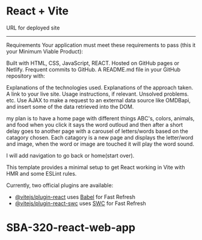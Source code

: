 # React + Vite

URL for deployed site

---

Requirements
Your application must meet these requirements to pass (this it your Minimum Viable Product):

Built with HTML, CSS, JavaScript, REACT.
Hosted on GitHub pages or Netlify.
Frequent commits to GitHub.
A README.md file in your GitHub repository with:

Explanations of the technologies used.
Explanations of the approach taken.
A link to your live site.
Usage instructions, if relevant.
Unsolved problems.
etc.
Use AJAX to make a request to an external data source like OMDBapi, and insert some of the data retrieved into the DOM.

my plan is to have a home page with different things ABC's, colors, animals, and food when you click it says the word outloud and then after a short delay goes to another page with a carousel of letters/words based on the catagory chosen. Each catagory is a new page and displays the letter/word and image, when the word or image are touched it will play the word sound.

I will add navigation to go back or home(start over).

This template provides a minimal setup to get React working in Vite with HMR and some ESLint rules.

Currently, two official plugins are available:

- [@vitejs/plugin-react](https://github.com/vitejs/vite-plugin-react/blob/main/packages/plugin-react/README.md) uses [Babel](https://babeljs.io/) for Fast Refresh
- [@vitejs/plugin-react-swc](https://github.com/vitejs/vite-plugin-react-swc) uses [SWC](https://swc.rs/) for Fast Refresh

# SBA-320-react-web-app
